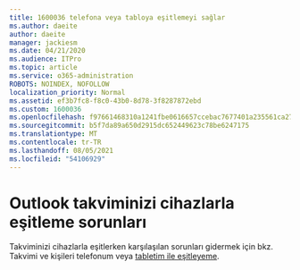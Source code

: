 ```yaml
---
title: 1600036 telefona veya tabloya eşitlemeyi sağlar
ms.author: daeite
author: daeite
manager: jackiesm
ms.date: 04/21/2020
ms.audience: ITPro
ms.topic: article
ms.service: o365-administration
ROBOTS: NOINDEX, NOFOLLOW
localization_priority: Normal
ms.assetid: ef3b7fc8-f8c0-43b0-8d78-3f8287872ebd
ms.custom: 1600036
ms.openlocfilehash: f97661468310a1241fbe0616657ccebac7677401a235561ca27020be6e27cbbb
ms.sourcegitcommit: b5f7da89a650d2915dc652449623c78be6247175
ms.translationtype: MT
ms.contentlocale: tr-TR
ms.lasthandoff: 08/05/2021
ms.locfileid: "54106929"
---
```

# <a name="issues-synchronizing-your-outlook-calendar-to-devices"></a>Outlook takviminizi cihazlarla eşitleme sorunları

Takviminizi cihazlarla eşitlerken karşılaşılan sorunları gidermek için bkz. Takvimi ve kişileri telefonum veya [tabletim ile eşitleyeme](https://support.office.com/article/8479d764-b9f5-4fff-ba88-edd7c265df9f.aspx).
  

